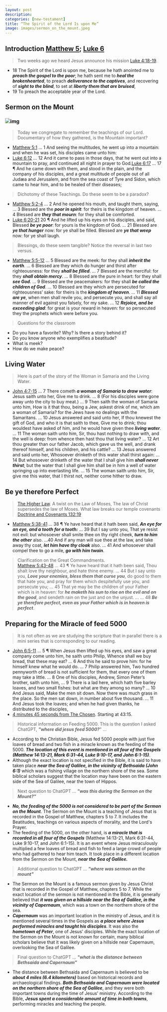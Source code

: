 ```yaml
---
layout: post
description: 
categories: [new-testament]
title: “The Spirit of the Lord Is upon Me”
image: images/sermon_on_the_mount.jpeg
---
```


## Introduction [Matthew 5](https://www.churchofjesuschrist.org/study/scriptures/nt/matt/5?lang=eng); [Luke 6](https://www.churchofjesuschrist.org/study/scriptures/nt/luke/6?lang=eng)
> Two weeks ago we heard Jesus announce his mission [Luke 4:18-19](https://www.churchofjesuschrist.org/study/scriptures/nt/luke/4?lang=eng&id=18-19#p17).
- 18 The Spirit of the Lord is upon me, because he hath anointed me to ***preach the gospel to the poor***; he hath sent me to ***heal the brokenhearted***, to preach ***deliverance to the captives***, and recovering of ***sight to the blind***, to set at ***liberty them that are bruised***,
- 19 To preach the acceptable year of the Lord.


## Sermon on the Mount
### ![img]({{site.baseurl}}/images/spirit_of_the_lord.jpeg)

> Today we congregate to remember the teachings of our Lord.  Documentary of how they gathered, is the Mountain important?
- [Matthew 5:1](https://www.churchofjesuschrist.org/study/scriptures/nt/matt/5?lang=eng&id=p1#p1) ... 1 And seeing the multitudes, he went up into a mountain: and when he was set, his disciples came unto him:
- [Luke 6:12](https://www.churchofjesuschrist.org/study/scriptures/nt/luke/6?lang=eng&id=p12#p12) ... 12 And it came to pass in those days, that he went out into a mountain to pray, and continued all night in prayer to God.[Luke 6:17](https://www.churchofjesuschrist.org/study/scriptures/nt/luke/6?lang=eng&id=p17#p17) ... 17 ¶ And he came down with them, and stood in the plain, and the company of his disciples, and a great multitude of people out of all Judæa and Jerusalem, and from the sea coast of Tyre and Sidon, which came to hear him, and to be healed of their diseases;

> Dichotomy of these Teachings.  Do these seem to be a paradox?
- [Matthew 5:2-4](https://www.churchofjesuschrist.org/study/scriptures/nt/matt/5?lang=eng&id=p2-p4#p2) ... 2 And he opened his mouth, and taught them, saying, ... 3 Blessed are the ***poor in spirit***: for theirs is the kingdom of heaven. ... 4 Blessed are ***they that mourn***: for they shall be comforted.
- [Luke 6:20-21](https://www.churchofjesuschrist.org/study/scriptures/nt/luke/6?lang=eng&id=p20-p21#p20)
20 ¶ And he lifted up his eyes on his disciples, and said, Blessed ***be ye poor***: for yours is the kingdom of God. ... 21 Blessed are ***ye that hunger*** now: for ye shall be filled. Blessed are ***ye that weep*** now: for ye shall laugh.

> Blessings, do these seem tangible?  Notice the reversal in last two versus.  
- [Matthew 5:5-12](https://www.churchofjesuschrist.org/study/scriptures/nt/matt/5?lang=eng&id=p5-p12#p5)  ... 5 Blessed are the meek: for they shall ***inherit the earth***. ... 6 Blessed are they which do hunger and thirst after righteousness: for they ***shall be filled***. ... 7 Blessed are the merciful: for they ***shall obtain mercy***. ... 8 Blessed are the pure in heart: for they shall ***see God***.  ... 9 Blessed are the peacemakers: for they shall ***be called the children of God***. ... 10 Blessed are they which are persecuted for righteousness’ sake: for theirs is the ***kingdom of heaven***. ... 11 ***Blessed are ye***, when men shall revile you, and persecute you, and shall say all manner of evil against you falsely, for my sake. ... 12 ***Rejoice, and be exceeding glad***: for great is your reward in heaven: for so persecuted they the prophets which were before you.

> Questions for the classroom
- Do you have a favorite?  Why?  Is there a story behind it?
- Do you know anyone who exemplifies a beatitude?
- What is meek?
- How do we make peace?


## Living Water
> Here is part of the story of the Woman in Samaria and the Living Water.
- [John 4:7-15](https://www.churchofjesuschrist.org/study/scriptures/nt/john/4?lang=eng&id=p7-p15#p7
) ... 7 There cometh ***a woman of Samaria to draw water***: Jesus saith unto her, Give me to drink. ... 8 (For his disciples were gone away unto the city to buy meat.) ... 9 Then saith the woman of Samaria unto him, How is it that thou, being a Jew, askest drink of me, which am a woman of Samaria? for the Jews have no dealings with the Samaritans. ... 10 Jesus answered and said unto her, If thou knewest the gift of God, and who it is that saith to thee, Give me to drink; thou wouldest have asked of him, and he would have given thee ***living water***. ... 11 The woman saith unto him, Sir, thou hast nothing to draw with, and the well is deep: from whence then hast thou that living water? ... 12 Art thou greater than our father Jacob, which gave us the well, and drank thereof himself, and his children, and his cattle? ... 13 Jesus answered and said unto her, Whosoever drinketh of this water shall thirst again: ... 14 But whosoever drinketh of the water that I shall give him ***shall never thirst***; but the water that I shall give him shall be in him a well of water springing up into everlasting life. ... 15 The woman saith unto him, Sir, give me this water, that I thirst not, neither come hither to draw.


## Be ye therefore Perfect
> [The Higher Law](https://www.youtube.com/watch?v=Ik0aS368Kv0).  A twist on the Law of Moses, The law of Christ supersedes the law of Moses. What law breaks our temple covenants [Doctrine and Covenants 132:19](https://www.churchofjesuschrist.org/study/scriptures/dc-testament/dc/132?lang=eng&id=p19#p19)
- [Matthew 5:38-41](https://www.churchofjesuschrist.org/study/scriptures/nt/matt/5?lang=eng&id=p38-p41#p38) ... 38 ¶ Ye have heard that it hath been said, ***An eye for an eye, and a tooth for a tooth:*** ... 39 But I say unto you, That ye resist not evil: but whosoever shall smite thee on thy right cheek, ***turn to him the other*** also. ...40 And if any man will sue thee at the law, and take away thy coat, ***let him have thy cloak*** also. ... 41 And whosoever shall compel thee to go a mile, ***go with him twain***.


> Clarification on the Great Commandments.  
[Matthew 5:43-48](https://www.churchofjesuschrist.org/study/scriptures/nt/matt/5?lang=eng&id=p43-p48#p43) ... 43 ¶ Ye have heard that it hath been said, Thou shalt love thy neighbour, and hate thine enemy. ... 44 But I say unto you, ***Love your enemies, bless them that curse you***, do good to them that hate you, and pray for them which despitefully use you, and persecute you; ... 45 That ye may be the children of your Father which is in heaven: for ***he maketh his sun to rise on the evil and on the good***, and sendeth rain on the just and on the unjust. ... ... 48 ***Be ye therefore perfect, even as your Father which is in heaven is perfect***.


## Preparing for the Miracle of feed 5000 
> It is not often as we are studying the scripture that in parallel there is a mini series that is corresponding to our reading.  
- [John 6:5-11](https://www.churchofjesuschrist.org/study/scriptures/nt/john/6?lang=eng&id=p5-p11#p5) ... 5 ¶ When Jesus then lifted up his eyes, and saw a great company come unto him, he saith unto Philip, Whence shall we buy bread, that these may eat? ... 6 And this he said to prove him: for he himself knew what he would do. ... 7 Philip answered him, Two hundred pennyworth of bread is not sufficient for them, that every one of them may take a little. ... 8 One of his disciples, Andrew, Simon Peter’s brother, saith unto him, ... 9 There is a lad here, which hath five barley loaves, and two small fishes: but what are they among so many? ... 10 And Jesus said, Make the men sit down. Now there was much grass in the place. So the men sat down, in number about five thousand. ... 11 And Jesus took the loaves; and when he had given thanks, he distributed to the disciples,
- [4 minutes 45 seconds from The Chosen](https://www.byutv.org/b62ec94e-20f7-4286-a412-60372615f553/the-chosen-sustenance?player-open=true&content-id=b62ec94e-20f7-4286-a412-60372615f553). Starting at 43:15.

> Historical information on Feeding 5000.  This is the question I asked ChatGPT, ***"where did jesus feed 5000?***" ...
- According to the Christian Bible, Jesus fed 5000 people with just five loaves of bread and two fish in a miracle known as the feeding of the 5000. ***The location of this event is mentioned in all four of the Gospels (Matthew 14:13-21, Mark 6:31-44, Luke 9:10-17, and John 6:1-15)***.
- Although the exact location is not specified in the Bible, it is said to have taken place ***near the Sea of Galilee, in the vicinity of Bethsaida (John 6:1)*** which was a fishing village on the northern shore of the sea. Some biblical scholars suggest that the location may have been on the eastern side of the Sea of Galilee, near the town of Hippos.

> Next question to ChatGPT ... ***"was this during the Sermon on the Mount?"***
- ***No, the feeding of the 5000 is not considered to be part of the Sermon on the Mount***. The Sermon on the Mount is a teaching of Jesus that is recorded in the Gospel of Matthew, chapters 5 to 7. It includes the Beatitudes, teachings on various aspects of morality, and the Lord's Prayer.
- The feeding of the 5000, on the other hand, is ***a miracle that is recorded in all four of the Gospels*** (Matthew 14:13-21, Mark 6:31-44, Luke 9:10-17, and John 6:1-15). It is an event where Jesus miraculously multiplied a few loaves of bread and fish to feed a large crowd of people who had gathered to hear him teach. It took place in a different location from the Sermon on the Mount, ***near the Sea of Galilee.***

> Additional question to ChatGPT ... ***"where was sermon on the mount"***
- The Sermon on the Mount is a famous sermon given by Jesus Christ that is recorded in the Gospel of Matthew, chapters 5 to 7. While the exact location of the sermon is not mentioned in the Bible, it is generally believed that ***it was given on a hillside near the Sea of Galilee, in the vicinity of Capernaum***, which was a town on the northern shore of the sea.
- ***Capernaum*** was an important location in the ministry of Jesus, and it is mentioned several times in the Gospels as ***a place where Jesus performed miracles and taught his disciples***. It was also the ***hometown of Peter***, one of Jesus' disciples. While the exact location of the Sermon on the Mount is not known for certain, many biblical scholars believe that it was likely given on a hillside near Capernaum, overlooking the Sea of Galilee.

> Final question to ChatGPT ... ***"what is the distance between Bethsaida and Capernaum"***
- The distance between Bethsaida and Capernaum is believed to be ***about 4 miles (6.4 kilometers)*** based on historical records and archaeological findings. ***Both Bethsaida and Capernaum were located on the northern shore of the Sea of Galilee***, and they were both important towns during the time of Jesus' ministry. According to the Bible, ***Jesus spent a considerable amount of time in both towns***, performing miracles and teaching the people.









